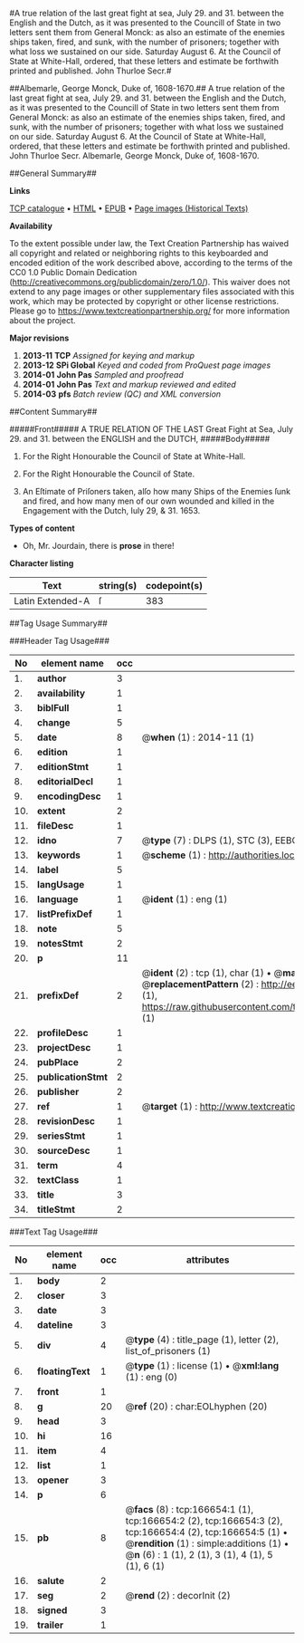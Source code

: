 #A true relation of the last great fight at sea, July 29. and 31. between the English and the Dutch, as it was presented to the Councill of State in two letters sent them from General Monck: as also an estimate of the enemies ships taken, fired, and sunk, with the number of prisoners; together with what loss we sustained on our side. Saturday August 6. At the Council of State at White-Hall, ordered, that these letters and estimate be forthwith printed and published. John Thurloe Secr.#

##Albemarle, George Monck, Duke of, 1608-1670.##
A true relation of the last great fight at sea, July 29. and 31. between the English and the Dutch, as it was presented to the Councill of State in two letters sent them from General Monck: as also an estimate of the enemies ships taken, fired, and sunk, with the number of prisoners; together with what loss we sustained on our side. Saturday August 6. At the Council of State at White-Hall, ordered, that these letters and estimate be forthwith printed and published. John Thurloe Secr.
Albemarle, George Monck, Duke of, 1608-1670.

##General Summary##

**Links**

[TCP catalogue](http://www.ota.ox.ac.uk/tcp/)  • 
[HTML](http://tei.it.ox.ac.uk/tcp/Texts-HTML/free/A95/A95219.html)  • 
[EPUB](http://tei.it.ox.ac.uk/tcp/Texts-EPUB/free/A95/A95219.epub) • 
[Page images (Historical Texts)](https://historicaltexts.jisc.ac.uk/eebo-99863696e)

**Availability**

To the extent possible under law, the Text Creation Partnership has waived all copyright and related or neighboring rights to this keyboarded and encoded edition of the work described above, according to the terms of the CC0 1.0 Public Domain Dedication (http://creativecommons.org/publicdomain/zero/1.0/). This waiver does not extend to any page images or other supplementary files associated with this work, which may be protected by copyright or other license restrictions. Please go to https://www.textcreationpartnership.org/ for more information about the project.

**Major revisions**

1. __2013-11__ __TCP__ *Assigned for keying and markup*
1. __2013-12__ __SPi Global__ *Keyed and coded from ProQuest page images*
1. __2014-01__ __John Pas__ *Sampled and proofread*
1. __2014-01__ __John Pas__ *Text and markup reviewed and edited*
1. __2014-03__ __pfs__ *Batch review (QC) and XML conversion*

##Content Summary##

#####Front#####
A TRUE RELATION OF THE LAST Great Fight at Sea, July 29. and 31. between the ENGLISH and the DUTCH, 
#####Body#####

1. For the Right Honourable the Council of State at White-Hall.

1. For the Right Honourable the Council of State.

1. An Eſtimate of Priſoners taken, alſo how many Ships of the Enemies ſunk and fired, and how many men of our own wounded and killed in the Engagement with the Dutch, Iuly 29, & 31. 1653.

**Types of content**

  * Oh, Mr. Jourdain, there is **prose** in there!

**Character listing**


|Text|string(s)|codepoint(s)|
|---|---|---|
|Latin Extended-A|ſ|383|

##Tag Usage Summary##

###Header Tag Usage###

|No|element name|occ|attributes|
|---|---|---|---|
|1.|__author__|3||
|2.|__availability__|1||
|3.|__biblFull__|1||
|4.|__change__|5||
|5.|__date__|8| @__when__ (1) : 2014-11 (1)|
|6.|__edition__|1||
|7.|__editionStmt__|1||
|8.|__editorialDecl__|1||
|9.|__encodingDesc__|1||
|10.|__extent__|2||
|11.|__fileDesc__|1||
|12.|__idno__|7| @__type__ (7) : DLPS (1), STC (3), EEBO-CITATION (1), PROQUEST (1), VID (1)|
|13.|__keywords__|1| @__scheme__ (1) : http://authorities.loc.gov/ (1)|
|14.|__label__|5||
|15.|__langUsage__|1||
|16.|__language__|1| @__ident__ (1) : eng (1)|
|17.|__listPrefixDef__|1||
|18.|__note__|5||
|19.|__notesStmt__|2||
|20.|__p__|11||
|21.|__prefixDef__|2| @__ident__ (2) : tcp (1), char (1)  •  @__matchPattern__ (2) : ([0-9\-]+):([0-9IVX]+) (1), (.+) (1)  •  @__replacementPattern__ (2) : http://eebo.chadwyck.com/downloadtiff?vid=$1&page=$2 (1), https://raw.githubusercontent.com/textcreationpartnership/Texts/master/tcpchars.xml#$1 (1)|
|22.|__profileDesc__|1||
|23.|__projectDesc__|1||
|24.|__pubPlace__|2||
|25.|__publicationStmt__|2||
|26.|__publisher__|2||
|27.|__ref__|1| @__target__ (1) : http://www.textcreationpartnership.org/docs/. (1)|
|28.|__revisionDesc__|1||
|29.|__seriesStmt__|1||
|30.|__sourceDesc__|1||
|31.|__term__|4||
|32.|__textClass__|1||
|33.|__title__|3||
|34.|__titleStmt__|2||


###Text Tag Usage###

|No|element name|occ|attributes|
|---|---|---|---|
|1.|__body__|2||
|2.|__closer__|3||
|3.|__date__|3||
|4.|__dateline__|3||
|5.|__div__|4| @__type__ (4) : title_page (1), letter (2), list_of_prisoners (1)|
|6.|__floatingText__|1| @__type__ (1) : license (1)  •  @__xml:lang__ (1) : eng (0)|
|7.|__front__|1||
|8.|__g__|20| @__ref__ (20) : char:EOLhyphen (20)|
|9.|__head__|3||
|10.|__hi__|16||
|11.|__item__|4||
|12.|__list__|1||
|13.|__opener__|3||
|14.|__p__|6||
|15.|__pb__|8| @__facs__ (8) : tcp:166654:1 (1), tcp:166654:2 (2), tcp:166654:3 (2), tcp:166654:4 (2), tcp:166654:5 (1)  •  @__rendition__ (1) : simple:additions (1)  •  @__n__ (6) : 1 (1), 2 (1), 3 (1), 4 (1), 5 (1), 6 (1)|
|16.|__salute__|2||
|17.|__seg__|2| @__rend__ (2) : decorInit (2)|
|18.|__signed__|3||
|19.|__trailer__|1||
